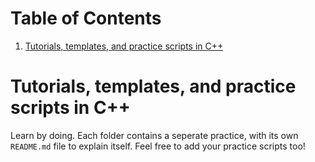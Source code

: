 
# Table of Contents

1.  [Tutorials, templates, and practice scripts in C++](#orgd3c7ba8)


<a id="orgd3c7ba8"></a>

# Tutorials, templates, and practice scripts in C++

Learn by doing.  Each folder contains a seperate practice, with its
own `README.md` file to explain itself. Feel free to add your
practice scripts too!
